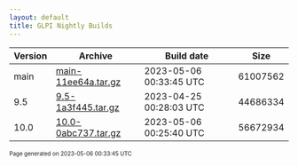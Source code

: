 ```yaml
---
layout: default
title: GLPI Nightly Builds
---
```


Version|Archive|Build date|Size
---|---|---|---
main|[main-11ee64a.tar.gz](main-11ee64a.tar.gz)|2023-05-06 00:33:45 UTC|61007562
9.5|[9.5-1a3f445.tar.gz](9.5-1a3f445.tar.gz)|2023-04-25 00:28:03 UTC|44686334
10.0|[10.0-0abc737.tar.gz](10.0-0abc737.tar.gz)|2023-05-06 00:25:40 UTC|56672934

<font size="1">Page generated on 2023-05-06 00:33:45 UTC</font>
